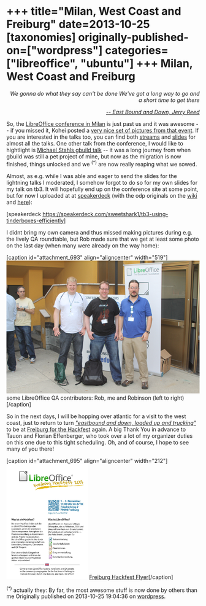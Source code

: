 +++
title="Milan, West Coast and Freiburg"
date=2013-10-25
[taxonomies]
originally-published-on=["wordpress"]
categories=["libreoffice", "ubuntu"]
+++
Milan, West Coast and Freiburg
==============================

<p style="text-align:right;"><em>We gonna do what they say can't be done</em>
<em> We've got a long way to go and a short time to get there</em></p>
<p style="text-align:right;"><a href="https://www.youtube.com/watch?v=xnRwQjTYfGI"><em>-- East Bound and Down, Jerry Reed</em></a></p>
So, the <a href="http://conference.libreoffice.org/2013/en">LibreOffice conference in Milan</a> is just past us and it was awesome -- if you missed it, Kohei posted a <a href="https://www.facebook.com/media/set/?set=a.10152269212828219.1073741826.624343218&amp;type=1&amp;l=26d22cf2c5">very nice set of pictures from that event</a>. If you are interested in the talks too, you can find both <a href="http://conference.libreoffice.org/2013/en/streams">streams</a> and <a href="http://conference.libreoffice.org/talks/2013/">slides</a> for almost all the talks. One other talk from the conference, I would like to hightlight is <a href="http://conference.libreoffice.org/talks/2013/content/sessions/050/files/LOConf2013_gbuild.pdf">Michael Stahls gbuild talk</a> -- it was a long journey from when gbuild was still a pet project of mine, but now as the migration is now finished, things unlocked and we <sup>(*)</sup> are now really reaping what we sowed.

Almost, as e.g. while I was able and eager to send the slides for the lightning talks I moderated, I somehow forgot to do so for my own slides for my talk on tb3. It will hopefully end up on the conference site at some point, but for now I uploaded at at <a href="https://speakerdeck.com/sweetshark1">speakerdeck</a> (with the odp originals on the <a href="https://wiki.documentfoundation.org/User:Bjoern-michaelsen">wiki </a>and <a href="http://people.canonical.com/~bjoern/presentations/">here</a>):

[speakerdeck https://speakerdeck.com/sweetshark1/tb3-using-tinderboxes-efficiently]

I didnt bring my own camera and thus missed making pictures during e.g. the lively QA roundtable, but Rob made sure that we get at least some photo on the last day (when many were already on the way home):

[caption id="attachment_693" align="aligncenter" width="519"]<a href="/static/img/wp/2013/10/img_3691.jpg"><img class="size-large wp-image-693" title="some LibreOffice QA contributorsRob, me and Robinson " alt="some LibreOffice QA contributorsRob, me and Robinson " src="/static/img/wp/2013/10/img_3691.jpg?w=519" width="519" height="346" /></a> some LibreOffice QA contributors: Rob, me and Robinson (left to right)[/caption]
<p style="text-align:left;">So in the next days, I will be hopping over atlantic for a visit to the west coast, just to return to turn <a href="https://www.youtube.com/watch?v=xnRwQjTYfGI"><em>"eastbound and down, loaded up and trucking"</em></a> to be at <a href="https://wiki.documentfoundation.org/Hackfest/Freiburg2013">Freiburg for the Hackfest</a> again. A big Thank You in advance to Tauon and Florian Effenberger, who took over a lot of my organizer duties on this one due to this tight scheduling. Oh, and of course, I hope to see many of you there!</p>


[caption id="attachment_695" align="aligncenter" width="212"]<a href="/static/img/wp/2013/10/freiburg.jpeg"><img class="size-medium wp-image-695" alt="Freiburg Hackfest Flyer" src="/static/img/wp/2013/10/freiburg.jpeg?w=212" width="212" height="300" /></a> <a href="https://wiki.documentfoundation.org/Hackfest/Freiburg2013">Freiburg Hackfest Flyer</a>[/caption]

<sup>(*)</sup> actually they: By far, the most awesome stuff is now done by others than me
Originally published on 2013-10-25 19:04:36 on [wordpress](https://skyfromme.wordpress.com/2013/10/25/milan-westcoast-and-freiburg/).
